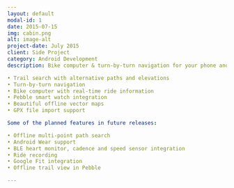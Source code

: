 ```yaml
---
layout: default
modal-id: 1
date: 2015-07-15
img: cabin.png
alt: image-alt
project-date: July 2015
client: Side Project
category: Android Development
description: Bike computer & turn-by-turn navigation for your phone and your smart watch designed specifically with bikers & runners in mind:

• Trail search with alternative paths and elevations
• Turn-by-turn navigation
• Bike computer with real-time ride information
• Pebble smart watch integration
• Beautiful offline vector maps
• GPX file import support

Some of the planned features in future releases:

• Offline multi-point path search
• Android Wear support
• BLE heart monitor, cadence and speed sensor integration
• Ride recording
• Google Fit integration
• Offline trail view in Pebble

---
```


